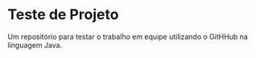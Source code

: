 # Teste de Projeto

Um repositório para testar o trabalho em equipe utilizando o GitHHub na linguagem Java.
